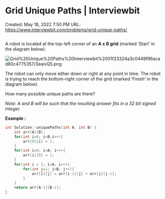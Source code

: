# Grid Unique Paths | Interviewbit

Created: May 18, 2022 7:50 PM
URL: https://www.interviewbit.com/problems/grid-unique-paths/

```cpp

```

A robot is located at the top-left corner of an **A x B grid** (marked ‘Start’ in the diagram below).

![Grid%20Unique%20Paths%20Interviewbit%2001f23324a3c0449f96acad80c4775357/3eaivQ5.png](Grid%20Unique%20Paths%20Interviewbit%2001f23324a3c0449f96acad80c4775357/3eaivQ5.png)

The robot can only move either down or right at any point in time. The robot is trying to reach the bottom-right corner of the grid (marked ‘Finish’ in the diagram below).

How many possible unique paths are there?

*Note: A and B will be such that the resulting answer fits in a 32 bit signed integer.*

**Example :**

```cpp
int Solution::uniquePaths(int A, int B) {
    int arr[A][B];
    for(int i=0; i<B;i++){
        arr[0][i] = 1;
    }
    for(int i=0; i<A; i++){
        arr[i][0] = 1;
    }
    for(int i = 1; i<A; i++){
        for(int j=1; j<B; j++){
            arr[i][j] = arr[i-1][j] + arr[i][j-1];
        }
    }
    return arr[A-1][B-1];
}
```